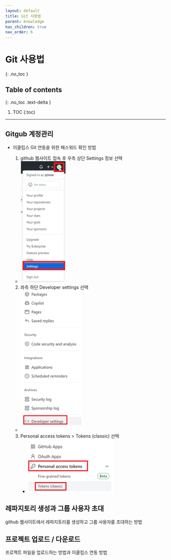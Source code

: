 ```yaml
---
layout: default
title: Git 사용법
parent: knowledge
has_children: true
nav_order: 6
---
```


# Git 사용법
{: .no_toc }

## Table of contents
{: .no_toc .text-delta }

1. TOC
{:toc}

---

## Gitgub 계정관리

- 이클립스 Git 연동을 위한 패스워드 확인 방법

  1. github 웹사이트 접속 후 우측 상단 Settings 정보 선택
    *   ![](./images/git/1.png)
  
  2. 좌측 하단 Developer settings 선택
    *   ![](./images/git/2.png)
  	
  3. Personal access tokens > Tokens (classic) 선택
  	 *    ![](./images/git/3.png)
  
  
## 레파지토리 생성과 그룹 사용자 초대
github 웹사이트에서 레파지토리를 생성하고 
그룹 사용자를 초대하는 방법


## 프로젝트 업로드 / 다운로드
 프로젝트 파일을 업로드하는 방법과
 이클립스 연동 방법
